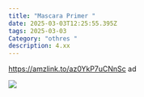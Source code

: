 ```yaml
---
title: "Mascara Primer "
date: 2025-03-03T12:25:55.395Z
tags: 2025-03-03
Category: "othres "
description: 4.xx
---
```

https://amzlink.to/az0YkP7uCNnSc  ad 

![](https://m.media-amazon.com/images/I/51RLEitLr2L._SL1000_.jpg)

<!--EndFragment-->